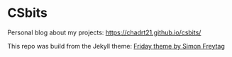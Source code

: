 # CSbits
Personal blog about my projects: https://chadrt21.github.io/csbits/


This repo was build from the Jekyll theme: [Friday theme by Simon Freytag](https://sfreytag.github.io/friday-theme/)
